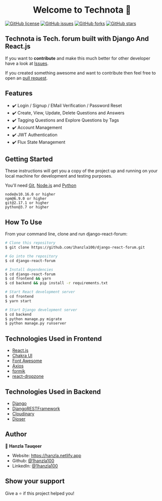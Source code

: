 <h1 align="center">Welcome to Technota 👋</h1>
<a href="https://github.com/1hanzla100/django-react-forum/blob/master/License.txt"><img alt="GitHub license" src="https://img.shields.io/github/license/1hanzla100/django-react-forum"></a>
<a href="https://github.com/1hanzla100/django-react-forum/issues"><img alt="GitHub issues" src="https://img.shields.io/github/issues/1hanzla100/django-react-forum"></a>
<a href="https://github.com/1hanzla100/django-react-forum/network"><img alt="GitHub forks" src="https://img.shields.io/github/forks/1hanzla100/django-react-forum"></a> <a href="https://github.com/1hanzla100/django-react-forum/stargazers"><img alt="GitHub stars" src="https://img.shields.io/github/stars/1hanzla100/django-react-forum"></a>

## Technota is Tech. forum built with Django And React.js

If you want to **contribute** and make this much better for other developer have a look at [Issues](https://github.com/1hanzla100/django-react-forum/issues).

If you created something awesome and want to contribute then feel free to open an [pull request](https://github.com/1hanzla100/django-react-forum/pulls).


## Features

- ✔️ Login / Signup / EMail Verification / Password Reset
- ✔️ Create, View, Update, Delete Questions and Answers
- ✔️ Tagging Questions and Explore Questions by Tags
- ✔️ Account Management
- ✔️ JWT Authentication
- ✔️ Flux State Management

## Getting Started

These instructions will get you a copy of the project up and running on your local machine for development and testing purposes.

You'll need [Git](https://git-scm.com), [Node.js](https://nodejs.org/en/download/) and [Python](https://www.python.org/downloads/) 
<br>

```
node@v10.16.0 or higher
npm@6.9.0 or higher
git@2.17.1 or higher
python@3.7 or higher
```

## How To Use

From your command line, clone and run django-react-forum:

```bash
# Clone this repository
$ git clone https://github.com/1hanzla100/django-react-forum.git

# Go into the repository
$ cd django-react-forum

# Install dependencies
$ cd django-react-forum
$ cd frontend && yarn
$ cd backend && pip install -r requirements.txt

# Start React development server
$ cd frontend
$ yarn start

# Start Django development server
$ cd backend 
$ python manage.py migrate
$ python manage.py runserver

```
## Technologies Used in Frontend

-   [React.js](https://reactjs.org/)
-   [Chakra UI](https://chakra-ui.com/)
-   [Font Awesome](https://chakra-ui.com/)
-   [Axios](https://www.npmjs.com/package/axios)
-   [formik](https://formik.org/)
-   [react-dropzone](https://react-dropzone.js.org/)

## Technologies Used in Backend
-   [Django](https://www.djangoproject.com/)
-   [DjangoRESTFramework](https://www.django-rest-framework.org/)
-   [Cloudinary](https://cloudinary.com/)
-   [Djoser](https://djoser.readthedocs.io/)

## Author

👤 **Hanzla Tauqeer**

-   Website: https://hanzla.netlify.app
-   Github: [@1hanzla100](https://github.com/1hanzla100)
-   LinkedIn: [@1hanzla100](https://linkedin.com/in/1hanzla100)

## Show your support

Give a ⭐️ if this project helped you!
